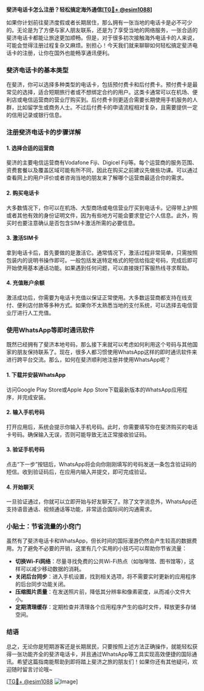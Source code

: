 **斐济电话卡怎么注册？轻松搞定海外通信[[TG💪+ @esim1088](https://t.me/s/esim1088)]**

如果你计划前往斐济度假或者长期居住，那么拥有一张当地的电话卡是必不可少的。无论是为了方便与家人朋友联系，还是为了享受当地的网络服务，一张合适的斐济电话卡都能让旅途更加顺畅。但是，对于很多初次接触海外电话卡的人来说，可能会觉得注册过程复杂又麻烦。别担心！今天我们就来聊聊如何轻松搞定斐济电话卡的注册，让你在国外也能畅享通讯便利。

### 斐济电话卡的基本类型

在斐济，你可以选择多种类型的电话卡，包括预付费卡和后付费卡。预付费卡是最常见的选择，适合短期旅行者或不想绑定合约的用户。这类卡通常可以在机场、便利店或电信运营商的营业厅购买到。后付费卡则更适合需要长期使用手机服务的人群，比如留学生或商务人士。不过后付费卡的申请流程相对复杂，且需要提供一定的信用记录或银行信息。

### 注册斐济电话卡的步骤详解

#### 1. 选择合适的运营商
斐济的主要电信运营商有Vodafone Fiji、Digicel Fiji等。每个运营商的服务范围、资费套餐以及覆盖区域可能有所不同，因此在购买之前建议先做些功课。可以通过查看网上的用户评价或者咨询当地的朋友来了解哪个运营商最适合你的需求。

#### 2. 购买电话卡
大多数情况下，你可以在机场、大型商场或电信营业厅买到电话卡。记得带上护照或者其他有效的身份证明文件，因为有些地方可能会要求登记个人信息。此外，购买时也要注意确认是否包含SIM卡激活所需的必要信息。

#### 3. 激活SIM卡
拿到电话卡后，首先要做的是激活它。通常情况下，激活过程非常简单，只需按照包装内的说明书操作即可。一般包括发送特定格式的短信给指定号码，完成后即可开始使用基本通话功能。如果遇到任何问题，可以直接拨打客服热线寻求帮助。

#### 4. 充值账户余额
激活成功后，你需要为电话卡充值以保证正常使用。大多数运营商都支持在线支付、便利店付款等多种方式。如果你不太熟悉当地的支付系统，可以选择去电信营业厅进行人工充值。

### 使用WhatsApp等即时通讯软件
既然已经拥有了斐济本地号码，那么接下来就可以考虑如何利用这个号码与其他国家的朋友保持联系了。现在，很多人都习惯使用WhatsApp这样的即时通讯软件来进行跨平台交流。那么，如何在斐济顺利地注册并使用WhatsApp呢？

#### 1. 下载并安装WhatsApp
访问Google Play Store或Apple App Store下载最新版本的WhatsApp应用程序，并完成安装。

#### 2. 输入手机号码
打开应用后，系统会提示你输入手机号码。此时，你需要填写你在斐济购买的电话卡号码。确保输入无误，否则可能导致无法正常接收验证码。

#### 3. 验证手机号码
点击“下一步”按钮后，WhatsApp将会向你刚刚填写的号码发送一条包含验证码的短信。收到验证码后，在应用内输入并提交，即可完成验证。

#### 4. 开始聊天
一旦验证通过，你就可以立即开始与好友聊天了。除了文字消息外，WhatsApp还支持语音通话、视频通话等功能，非常适合国际间的沟通需求。

### 小贴士：节省流量的小窍门
虽然有了斐济电话卡和WhatsApp，但长时间的国际漫游仍然会产生较高的数据费用。为了避免不必要的开销，这里有几个实用的小技巧可以帮助你节省流量：

- **切换Wi-Fi网络**：尽量寻找免费的公共Wi-Fi热点（如咖啡馆、图书馆等），这样可以减少移动数据的消耗。
- **关闭后台同步**：进入手机设置，找到相关选项，将不需要实时更新的应用程序的后台同步功能关闭。
- **压缩图片质量**：在发送照片前，降低其分辨率和像素密度，从而减小文件大小。
- **定期清理缓存**：定期检查并清理各个应用程序产生的临时文件，释放更多存储空间。

### 结语

总之，无论你是短期游客还是长期居民，只要按照上述方法正确操作，就能轻松获得一张功能齐全的斐济电话卡，并且通过WhatsApp等工具实现高效便捷的国际通讯。希望这篇指南能帮助到即将踏上斐济之旅的朋友们！如果你还有其他疑问，欢迎随时留言讨论哦~

[[TG💪+ @esim1088](https://t.me/s/esim1088) ![Image](https://i.postimg.cc/4NQfJmqS/Snipaste-2025-05-13-00-14-12.png)]